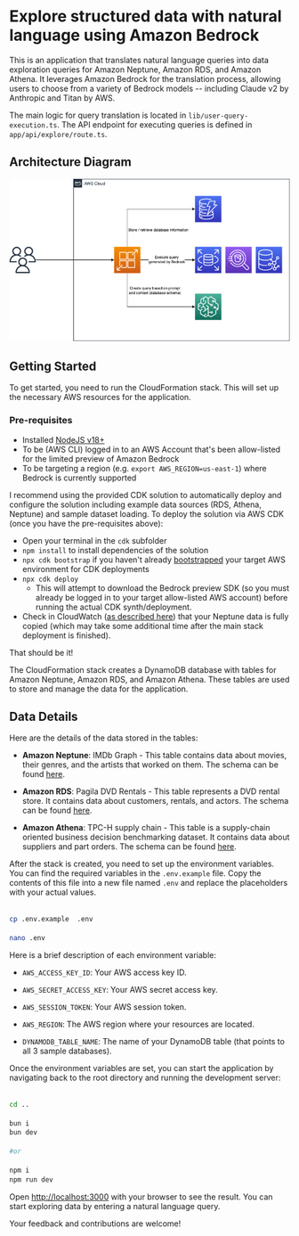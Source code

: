 # Explore structured data with natural language using Amazon Bedrock

This is an application that translates natural language queries into data exploration queries for Amazon Neptune, Amazon RDS, and Amazon Athena. It leverages Amazon Bedrock for the translation process, allowing users to choose from a variety of Bedrock models -- including Claude v2 by Anthropic and Titan by AWS.

The main logic for query translation is located in `lib/user-query-execution.ts`. The API endpoint for executing queries is defined in `app/api/explore/route.ts`.

## Architecture Diagram

![Architecture Diagram](./arch.png)

## Getting Started

To get started, you need to run the CloudFormation stack. This will set up the necessary AWS resources for the application.

### Pre-requisites

- Installed [NodeJS v18+](https://nodejs.org/en/download)
- To be (AWS CLI) logged in to an AWS Account that's been allow-listed for the limited preview of Amazon Bedrock
- To be targeting a region (e.g. `export AWS_REGION=us-east-1`) where Bedrock is currently supported

I recommend using the provided CDK solution to automatically deploy and configure the solution including example data sources (RDS, Athena, Neptune) and sample dataset loading. To deploy the solution via AWS CDK (once you have the pre-requisites above):

- Open your terminal in the `cdk` subfolder
- `npm install` to install dependencies of the solution
- `npx cdk bootstrap` if you haven't already [bootstrapped](https://docs.aws.amazon.com/cdk/v2/guide/bootstrapping.html) your target AWS environment for CDK deployments
- `npx cdk deploy`
  - This will attempt to download the Bedrock preview SDK (so you must already be logged in to your target allow-listed AWS account) before running the actual CDK synth/deployment.
- Check in CloudWatch ([as described here](https://catalog.us-east-1.prod.workshops.aws/workshops/2ae99bf2-10df-444f-a21f-8ad0537a9bdd/en-US/appendix)) that your Neptune data is fully copied (which may take some additional time after the main stack deployment is finished).

That should be it!

The CloudFormation stack creates a DynamoDB database with tables for Amazon Neptune, Amazon RDS, and Amazon Athena. These tables are used to store and manage the data for the application.

## Data Details

Here are the details of the data stored in the tables:

- **Amazon Neptune**: IMDb Graph - This table contains data about movies, their genres, and the artists that worked on them. The schema can be found [here](https://catalog.us-east-1.prod.workshops.aws/workshops/2ae99bf2-10df-444f-a21f-8ad0537a9bdd/en-US/workshop2/opencypher/model).

- **Amazon RDS**: Pagila DVD Rentals - This table represents a DVD rental store. It contains data about customers, rentals, and actors. The schema can be found [here](https://dev.mysql.com/doc/sakila/en/sakila-structure.html).

- **Amazon Athena**: TPC-H supply chain - This table is a supply-chain oriented business decision benchmarking dataset. It contains data about suppliers and part orders. The schema can be found [here](https://docs.snowflake.com/en/user-guide/sample-data-tpch).

After the stack is created, you need to set up the environment variables. You can find the required variables in the `.env.example` file. Copy the contents of this file into a new file named `.env` and replace the placeholders with your actual values.

```bash

cp .env.example  .env

nano .env

```

Here is a brief description of each environment variable:

- `AWS_ACCESS_KEY_ID`: Your AWS access key ID.

- `AWS_SECRET_ACCESS_KEY`: Your AWS secret access key.

- `AWS_SESSION_TOKEN`: Your AWS session token.

- `AWS_REGION`: The AWS region where your resources are located.

- `DYNAMODB_TABLE_NAME`: The name of your DynamoDB table (that points to all 3 sample databases).

Once the environment variables are set, you can start the application by navigating back to the root directory and running the development server:

```bash

cd ..

bun i
bun dev

#or

npm i
npm run dev

```

Open [http://localhost:3000](http://localhost:3000) with your browser to see the result. You can start exploring data by entering a natural language query.

Your feedback and contributions are welcome!
